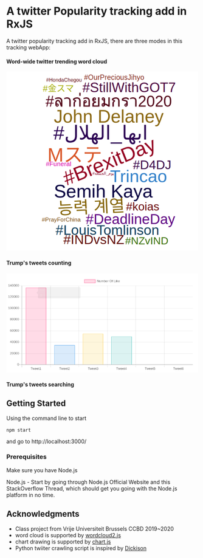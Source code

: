 # A twitter Popularity tracking add in RxJS

A twitter popularity tracking add in RxJS, there are three modes in this tracking webApp:
#### Word-wide twitter trending word cloud
![](wordcloud.png) 
#### Trump's tweets counting
![](chart.png) 
#### Trump's tweets searching

## Getting Started

Using the command line to start

```
npm start
```
and go to http://localhost:3000/

### Prerequisites

Make sure you have Node.js

Node.js - Start by going through Node.js Official Website and this StackOverflow Thread, which should get you going with the Node.js platform in no time.


## Acknowledgments

* Class project from Vrije Universiteit Brussels CCBD 2019~2020
* word cloud is supported by [wordcloud2.js](https://github.com/timdream/wordcloud2.js/)
* chart drawing is supported by [chart.js](https://www.chartjs.org/docs/latest/)
* Python twiiter crawling script is inspired by [Dickison](https://github.com/tomkdickinson/Twitter-Search-API-Python)
